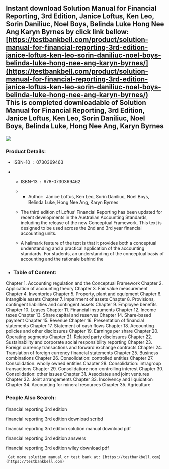 Instant download **Solution Manual for Financial Reporting, 3rd Edition, Janice Loftus, Ken Leo, Sorin Daniliuc, Noel Boys, Belinda Luke Hong Nee Ang Karyn Byrnes** by click link bellow:  
[https://testbankbell.com/product/solution-manual-for-financial-reporting-3rd-edition-janice-loftus-ken-leo-sorin-daniliuc-noel-boys-belinda-luke-hong-nee-ang-karyn-byrnes/](https://testbankbell.com/product/solution-manual-for-financial-reporting-3rd-edition-janice-loftus-ken-leo-sorin-daniliuc-noel-boys-belinda-luke-hong-nee-ang-karyn-byrnes/)  
This is completed downloadable of Solution Manual for Financial Reporting, 3rd Edition, Janice Loftus, Ken Leo, Sorin Daniliuc, Noel Boys, Belinda Luke, Hong Nee Ang, Karyn Byrnes
-----------------------------------------------------------------------------------------------------------------------------------------------------------------------------------


![](https://testbankbell.com/wp-content/uploads/2023/05/9780730369417_SolutionManual-1.jpg)
### Product Details:


* ISBN-10 ‏ : ‎ 0730369463
* * ISBN-13 ‏ : ‎ 978-0730369462
  * * Author:  Janice Loftus, Ken Leo, Sorin Daniliuc, Noel Boys, Belinda Luke, Hong Nee Ang, Karyn Byrnes
   
  * The third edition of Loftus’ Financial Reporting has been updated for recent developments in the Australian Accounting Standards, including the release of the new Conceptual Framework. This text is designed to be used across the 2nd and 3rd year financial accounting units.
 
  * A hallmark feature of the text is that it provides both a conceptual understanding and a practical application of the accounting standards. For students, an understanding of the conceptual basis of accounting and the rationale behind the
 
* ### Table of Content:

Chapter 1. Accounting regulation and the Conceptual Framework
Chapter 2. Application of accounting theory
Chapter 3. Fair value measurement
Chapter 4. Inventories
Chapter 5. Property, plant and equipment
Chapter 6. Intangible assets
Chapter 7. Impairment of assets
Chapter 8. Provisions, contingent liabilities and contingent assets
Chapter 9. Employee benefits
Chapter 10. Leases
Chapter 11. Financial instruments
Chapter 12. Income taxes
Chapter 13. Share capital and reserves
Chapter 14. Share-based payment
Chapter 15. Revenue
Chapter 16. Presentation of financial statements
Chapter 17. Statement of cash flows
Chapter 18. Accounting policies and other disclosures
Chapter 19. Earnings per share
Chapter 20. Operating segments
Chapter 21. Related party disclosures
Chapter 22. Sustainability and corporate social responsibility reporting
Chapter 23. Foreign currency transactions and forward exchange contracts
Chapter 24. Translation of foreign currency financial statements
Chapter 25. Business combinations
Chapter 26. Consolidation: controlled entities
Chapter 27. Consolidation: wholly owned entities
Chapter 28. Consolidation: intragroup transactions
Chapter 29. Consolidation: non-controlling interest
Chapter 30. Consolidation: other issues
Chapter 31. Associates and joint ventures
Chapter 32. Joint arrangements
Chapter 33. Insolvency and liquidation
Chapter 34. Accounting for mineral resources
Chapter 35. Agriculture


 ### People Also Search:


 financial reporting 3rd edition

 financial reporting 3rd edition download scribd

 financial reporting 3rd edition solution manual download pdf

 financial reporting 3rd edition answers

 financial reporting 3rd edition wiley download pdf


     Get more solution manual or test bank at: [https://testbankbell.com](https://testbankbell.com)
